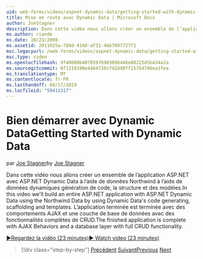 ```yaml
---
uid: web-forms/videos/aspnet-dynamic-data/getting-started-with-dynamic-data
title: Mise en route avec Dynamic Data | Microsoft Docs
author: JoeStagner
description: Dans cette vidéo nous allons créer un ensemble de l’application ASP.NET avec ASP.NET Dynamic Data à l’aide de données Northwind à l’aide de code de données dynamiques génération, scaffoldi...
ms.author: riande
ms.date: 10/23/2008
ms.assetid: 2011925a-789d-4160-af31-4667097727f1
msc.legacyurl: /web-forms/videos/aspnet-dynamic-data/getting-started-with-dynamic-data
msc.type: video
ms.openlocfilehash: 9f40088b40705976983096446e88225d5b434a2a
ms.sourcegitcommit: 0f1119340e4464720cfd16d0ff15764746ea1fea
ms.translationtype: MT
ms.contentlocale: fr-FR
ms.lasthandoff: 04/17/2019
ms.locfileid: "59411317"
---
```

# <a name="getting-started-with-dynamic-data"></a><span data-ttu-id="3588c-103">Bien démarrer avec Dynamic Data</span><span class="sxs-lookup"><span data-stu-id="3588c-103">Getting Started with Dynamic Data</span></span>

<span data-ttu-id="3588c-104">par [Joe Stagner](https://github.com/JoeStagner)</span><span class="sxs-lookup"><span data-stu-id="3588c-104">by [Joe Stagner](https://github.com/JoeStagner)</span></span>

<span data-ttu-id="3588c-105">Dans cette vidéo nous allons créer un ensemble de l’application ASP.NET avec ASP.NET Dynamic Data à l’aide de données Northwind à l’aide de données dynamiques génération de code, la structure et des modèles.</span><span class="sxs-lookup"><span data-stu-id="3588c-105">In this video we'll build an entire ASP.NET application with ASP.NET Dynamic Data using the Northwind Data by using Dynamic Data's code generating, scaffolding and templates.</span></span> <span data-ttu-id="3588c-106">L’application terminée est terminée avec des comportements AJAX et une couche de base de données avec des fonctionnalités complètes de CRUD.</span><span class="sxs-lookup"><span data-stu-id="3588c-106">The finished application is complete with AJAX Behaviors and a database layer with full CRUD functionality.</span></span>

[<span data-ttu-id="3588c-107">&#9654;Regardez la vidéo (23 minutes)</span><span class="sxs-lookup"><span data-stu-id="3588c-107">&#9654; Watch video (23 minutes)</span></span>](https://channel9.msdn.com/Blogs/ASP-NET-Site-Videos/getting-started-with-dynamic-data)

> [!div class="step-by-step"]
> <span data-ttu-id="3588c-108">[Précédent](how-do-i-use-a-dynamiccontrol-in-listview-and-detailsview-controls.md)
> [Suivant](begin-editing-the-templates-in-aspnet-dynamic-data-applications.md)</span><span class="sxs-lookup"><span data-stu-id="3588c-108">[Previous](how-do-i-use-a-dynamiccontrol-in-listview-and-detailsview-controls.md)
[Next](begin-editing-the-templates-in-aspnet-dynamic-data-applications.md)</span></span>
